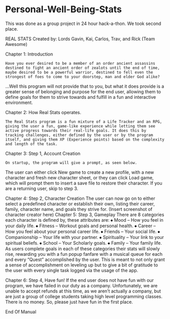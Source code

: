 # Personal-Well-Being-Stats
This was done as a group project in 24 hour hack-a-thon. We took second place.

REAL STATS
Created by:
Lords Gavin, Kai, Carlos, Trav, and Rick
(Team Awesome)

Chapter 1: Introduction

	Have you ever desired to be a member of an order ancient assassins destined to fight an ancient order of zealots until the end of time, maybe desired to be a powerful warrior, destined to fell even the strongest of foes to come to your doorstep, man and elder God alike?

…Well this program will not provide that to you, but what it does provide is a greater sense of belonging and purpose for the end user, allowing them to define goals for them to strive towards and fulfill in a fun and interactive environment.

Chapter 2: How Real Stats operates.
	
	The Real Stats program is a fun mixture of a Life Tracker and an RPG, giving the user a fun, game-like experience while letting them see active progress towards their real-life goals. It does this by tracking challenges, either defined by the user or by the program itself, and giving them XP (Experience points) based on the complexity and length of the task.



Chapter 3: Step 1, Account Creation

	On startup, the program will give a prompt, as seen below.
The user can either click New game to create a new profile, with a new character and fresh new character sheet, or they can click Load game, which will prompt them to insert a save file to restore their character. If you are a returning user, skip to step 3.

Chapter 4: Step 2, Character Creation
The user can now go on to either select a predefined character or establish their own, listing their career, family, character name, and goals they strive for. 
(Insert screenshot of character creator here)
Chapter 5: Step 3, Gameplay
There are 8 categories each character is defined by, these attributes are:
⦁	Mood – How you feel in your daily life.
⦁	Fitness – Workout goals and personal health.
⦁	Career – How you feel about your personal career life.
⦁	Friends – Your social life.
⦁	Companionship – Your life with your partner.
⦁	Spirituality – Your link to your spiritual beliefs.
⦁	School – Your Scholarly goals.
⦁	Family – Your family life.
As users complete goals in each of these categories their stats will slowly rise, rewarding you with a fun popup fanfare with a musical queue for each and every “Quest” accomplished by the user. This is meant to not only grant a sense of accomplishment on leveling up but to give a bit of gratitude to the user with every single task logged via the usage of the app. 

Chapter 6: Step 4, Have fun!
If the end user does not have fun with our program, we have failed in our duty as a company. Unfortunately, we are unable to accept refunds at this time, as we aren’t actually a company, but are just a group of college students taking high level programming classes. There is no money. So, please just have fun in the first place. 



End Of Manual
 
